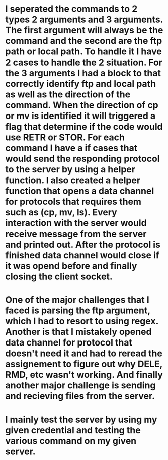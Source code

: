 # I seperated the commands to 2 types 2 arguments and 3 arguments. The first argument will always be the command and the second are the ftp path or local path. To handle  it I have 2 cases to handle the 2 situation. For the 3 arguments I had a block to that correctly identify ftp and local path as well as the direction of the command.  When the direction of cp or mv is identified it will triggered a flag that determine if the code would use RETR or STOR. For each command I have a if cases that would send the responding protocol to the server by using a helper function. I also created a helper function that opens a data channel for protocols that requires them such as (cp, mv, ls). Every interaction with the server would receive message from the server and printed out. After the protocol is finished data channel would close if it was opend before and finally closing the client socket. 

# One of the major challenges that I faced is parsing the ftp argument, which I had to resort to using regex. Another is that I mistakely opened data channel for protocol that doesn't need it and had to reread the assignement to figure out why DELE, RMD, etc wasn't working. And finally another major challenge is sending and recieving files from the server.

# I mainly test the server by using my given credential and testing the various command on my given server. 
